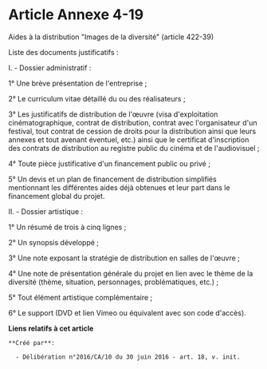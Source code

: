 # Article Annexe 4-19

Aides à la distribution "Images de la diversité" (article 422-39)

Liste des documents justificatifs :

I. - Dossier administratif :

1° Une brève présentation de l'entreprise ;

2° Le curriculum vitae détaillé du ou des réalisateurs ;

3° Les justificatifs de distribution de l'œuvre (visa d'exploitation cinématographique, contrat de distribution, contrat avec
l'organisateur d'un festival, tout contrat de cession de droits pour la distribution ainsi que leurs annexes et tout avenant
éventuel, etc.) ainsi que le certificat d'inscription des contrats de distribution au registre public du cinéma et de
l'audiovisuel ;

4° Toute pièce justificative d'un financement public ou privé ;

5° Un devis et un plan de financement de distribution simplifiés mentionnant les différentes aides déjà obtenues et leur part
dans le financement global du projet.

II. - Dossier artistique :

1° Un résumé de trois à cinq lignes ;

2° Un synopsis développé ;

3° Une note exposant la stratégie de distribution en salles de l'œuvre ;

4° Une note de présentation générale du projet en lien avec le thème de la diversité (thème, situation, personnages,
problématiques, etc.) ;

5° Tout élément artistique complémentaire ;

6° Le support (DVD et lien Vimeo ou équivalent avec son code d'accès).

**Liens relatifs à cet article**

	**Créé par**:

	  - Délibération n°2016/CA/10 du 30 juin 2016 - art. 18, v. init.
